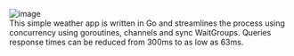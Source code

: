 ![image](https://github.com/anabellechan/weatherApp-Golang/assets/97331839/f7991d2a-d000-4d03-aa1a-53836dbca2ff)  
This simple weather app is written in Go and streamlines the process using concurrency using goroutines, channels and sync WaitGroups.
Queries response times can be reduced from 300ms to as low as 63ms.
